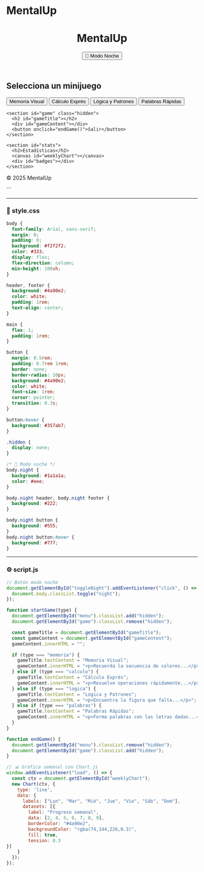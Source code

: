 # MentalUp
<!DOCTYPE html>
<html lang="es">
<head>
  <meta charset="UTF-8">
  <meta name="viewport" content="width=device-width, initial-scale=1.0">
  <title>MentalUp</title>
  <link rel="stylesheet" href="style.css">
</head>
<body>
  <header>
    <h1>MentalUp</h1>
    <button id="toggleNight">🌙 Modo Noche</button>
  </header>

  <main>
    <section id="menu">
      <h2>Selecciona un minijuego</h2>
      <button onclick="startGame('memoria')">Memoria Visual</button>
      <button onclick="startGame('calculo')">Cálculo Exprés</button>
      <button onclick="startGame('logica')">Lógica y Patrones</button>
      <button onclick="startGame('palabras')">Palabras Rápidas</button>
    </section>

    <section id="game" class="hidden">
      <h2 id="gameTitle"></h2>
      <div id="gameContent"></div>
      <button onclick="endGame()">Salir</button>
    </section>

    <section id="stats">
      <h2>Estadísticas</h2>
      <canvas id="weeklyChart"></canvas>
      <div id="badges"></div>
    </section>
  </main>

  <footer>
    <p>© 2025 MentalUp</p>
  </footer>

  <script src="script.js"></script>
</body>
</html>
```

---

### 🎨 style.css
```css
body {
  font-family: Arial, sans-serif;
  margin: 0;
  padding: 0;
  background: #f2f2f2;
  color: #333;
  display: flex;
  flex-direction: column;
  min-height: 100vh;
}

header, footer {
  background: #4a90e2;
  color: white;
  padding: 1rem;
  text-align: center;
}

main {
  flex: 1;
  padding: 1rem;
}

button {
  margin: 0.5rem;
  padding: 0.7rem 1rem;
  border: none;
  border-radius: 10px;
  background: #4a90e2;
  color: white;
  font-size: 1rem;
  cursor: pointer;
  transition: 0.3s;
}

button:hover {
  background: #357ab7;
}

.hidden {
  display: none;
}

/* 🎨 Modo noche */
body.night {
  background: #1a1a1a;
  color: #eee;
}

body.night header, body.night footer {
  background: #222;
}

body.night button {
  background: #555;
}
body.night button:hover {
  background: #777;
}
```

---

### ⚙️ script.js
```javascript
// Botón modo noche
document.getElementById("toggleNight").addEventListener("click", () => {
  document.body.classList.toggle("night");
});

function startGame(type) {
  document.getElementById("menu").classList.add("hidden");
  document.getElementById("game").classList.remove("hidden");

  const gameTitle = document.getElementById("gameTitle");
  const gameContent = document.getElementById("gameContent");
  gameContent.innerHTML = "";

  if (type === "memoria") {
    gameTitle.textContent = "Memoria Visual";
    gameContent.innerHTML = "<p>Recuerda la secuencia de colores...</p>";
  } else if (type === "calculo") {
    gameTitle.textContent = "Cálculo Exprés";
    gameContent.innerHTML = "<p>Resuelve operaciones rápidamente...</p>";
  } else if (type === "logica") {
    gameTitle.textContent = "Lógica y Patrones";
    gameContent.innerHTML = "<p>Encuentra la figura que falta...</p>";
  } else if (type === "palabras") {
    gameTitle.textContent = "Palabras Rápidas";
    gameContent.innerHTML = "<p>Forma palabras con las letras dadas...</p>";
  }
}

function endGame() {
  document.getElementById("menu").classList.remove("hidden");
  document.getElementById("game").classList.add("hidden");
}

// 📊 Gráfica semanal con Chart.js
window.addEventListener("load", () => {
  const ctx = document.getElementById("weeklyChart");
  new Chart(ctx, {
    type: 'line',
    data: {
      labels: ["Lun", "Mar", "Mié", "Jue", "Vie", "Sáb", "Dom"],
      datasets: [{
        label: "Progreso semanal",
        data: [2, 4, 5, 6, 7, 8, 9],
        borderColor: "#4a90e2",
        backgroundColor: "rgba(74,144,226,0.3)",
        fill: true,
        tension: 0.3
}]
    }
  });
});
```
